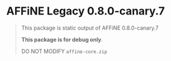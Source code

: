 # AFFiNE Legacy 0.8.0-canary.7

> This package is static output of AFFiNE 0.8.0-canary.7
>
> **This package is for debug only**.
>
> DO NOT MODIFY `affine-core.zip`

